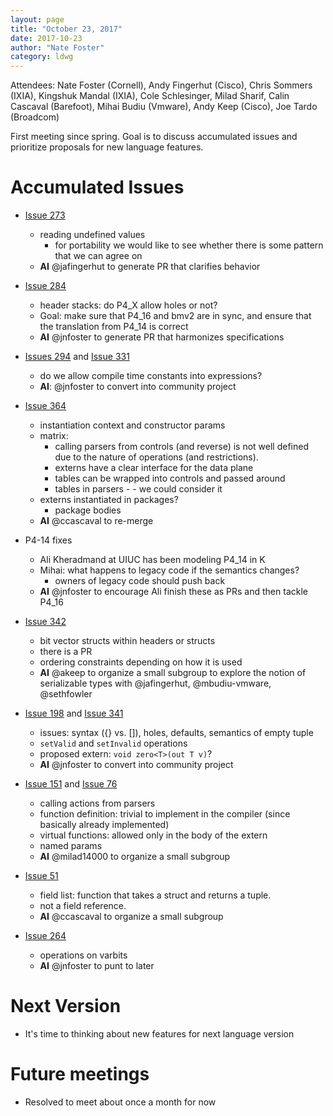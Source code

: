 ```yaml
---
layout: page
title: "October 23, 2017"
date: 2017-10-23
author: "Nate Foster"
category: ldwg
---
```


Attendees: Nate Foster (Cornell), Andy Fingerhut (Cisco), Chris
Sommers (IXIA), Kingshuk Mandal (IXIA), Cole Schlesinger, Milad
Sharif, Calin Cascaval (Barefoot), Mihai Budiu (Vmware), Andy Keep
(Cisco), Joe Tardo (Broadcom)

First meeting since spring. Goal is to discuss accumulated issues and
prioritize proposals for new language features.

# Accumulated Issues    
    
* [Issue 273](https://github.com/p4lang/p4-spec/issues/273)
    - reading undefined values
        - for portability we would like to see whether there is some pattern that we can agree on
    - **AI** @jafingerhut to generate PR that clarifies behavior 

* [Issue 284](https://github.com/p4lang/p4-spec/issues/284)
    - header stacks: do P4_X allow holes or not?
    - Goal: make sure that P4_16 and bmv2 are in sync, and ensure that the translation from P4_14 is correct
    - **AI** @jnfoster to generate PR that harmonizes specifications

* [Issues 294](https://github.com/p4lang/p4-spec/issues/294) and [Issue 331](https://github.com/p4lang/p4-spec/issues/331)
    - do we allow compile time constants into expressions?
    - **AI**: @jnfoster to convert into community project

* [Issue 364](https://github.com/p4lang/p4-spec/issues/364)
    - instantiation context and constructor params
    - matrix:
        - calling parsers from controls (and reverse) is not well defined due to the nature of operations (and restrictions).
        - externs have a clear interface for the data plane
        - tables can be wrapped into controls and passed around
        - tables in parsers -    - we could consider it
    - externs instantiated in packages?
        - package bodies
    - **AI** @ccascaval to re-merge

* P4-14 fixes
    - Ali Kheradmand at UIUC has been modeling P4_14 in K
    - Mihai: what happens to legacy code if the semantics changes?
        - owners of legacy code should push back
    - **AI** @jnfoster to encourage Ali finish these as PRs and then tackle P4_16

* [Issue 342](https://github.com/p4lang/p4-spec/issues/342)
    - bit vector structs within headers or structs
    - there is a PR 
    - ordering constraints depending on how it is used
    - **AI** @akeep to organize a small subgroup to explore the notion of serializable types with @jafingerhut, @mbudiu-vmware, @sethfowler

* [Issue 198](https://github.com/p4lang/p4-spec/issues/198) and [Issue 341](https://github.com/p4lang/p4-spec/issues/341)
    - issues: syntax ({} vs. []), holes, defaults, semantics of empty tuple
    - `setValid` and `setInvalid` operations
    - proposed extern: `void zero<T>(out T v)`?
    - **AI** @jnfoster to convert into community project
    
* [Issue 151](https://github.com/p4lang/p4-spec/issues/151) and [Issue 76](https://github.com/p4lang/p4-spec/issues/76)
    - calling actions from parsers
    - function definition: trivial to implement in the compiler (since basically already implemented)
    - virtual functions: allowed only in the body of the extern
    - named params
    - **AI** @milad14000 to organize a small subgroup

* [Issue 51](https://github.com/p4lang/p4-spec/issues/51)
    - field list: function that takes a struct and returns a tuple.
    - not a field reference.
    - **AI** @ccascaval to organize a small subgroup

* [Issue 264](https://github.com/p4lang/p4-spec/issues/264)
    - operations on varbits
    - **AI** @jnfoster to punt to later

# Next Version

* It's time to thinking about new features for next language version

# Future meetings
    
* Resolved to meet about once a month for now